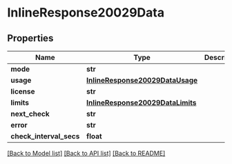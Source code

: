 # InlineResponse20029Data

## Properties
Name | Type | Description | Notes
------------ | ------------- | ------------- | -------------
**mode** | **str** |  | [optional] 
**usage** | [**InlineResponse20029DataUsage**](InlineResponse20029DataUsage.md) |  | [optional] 
**license** | **str** |  | [optional] 
**limits** | [**InlineResponse20029DataLimits**](InlineResponse20029DataLimits.md) |  | [optional] 
**next_check** | **str** |  | [optional] 
**error** | **str** |  | [optional] 
**check_interval_secs** | **float** |  | [optional] 

[[Back to Model list]](../README.md#documentation-for-models) [[Back to API list]](../README.md#documentation-for-api-endpoints) [[Back to README]](../README.md)

